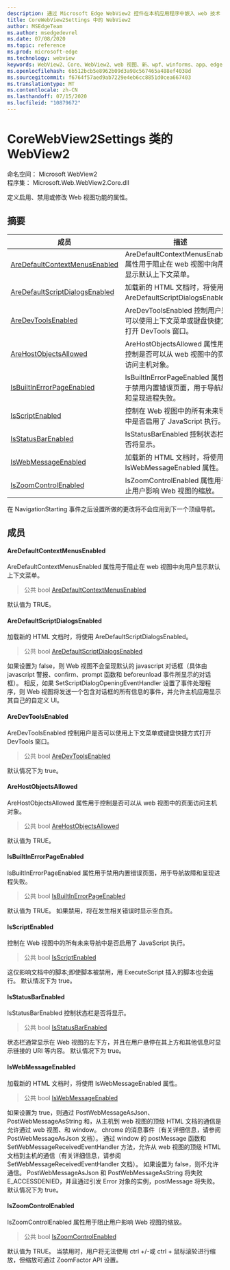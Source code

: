 ```yaml
---
description: 通过 Microsoft Edge WebView2 控件在本机应用程序中嵌入 web 技术（HTML、CSS 和 JavaScript）
title: CoreWebView2Settings 中的 WebView2
author: MSEdgeTeam
ms.author: msedgedevrel
ms.date: 07/08/2020
ms.topic: reference
ms.prod: microsoft-edge
ms.technology: webview
keywords: WebView2、Core、WebView2、web 视图、新、wpf、winforms、app、edge、CoreWebView2、CoreWebView2Controller、浏览器控件、边缘 html、、浏览器控件、边缘 html、WebView2
ms.openlocfilehash: 6b512bcb5e8962b09d3a98c567465a488ef4038d
ms.sourcegitcommit: f6764f57aed9ab7229e4eb6cc8851d0cea667403
ms.translationtype: MT
ms.contentlocale: zh-CN
ms.lasthandoff: 07/15/2020
ms.locfileid: "10879672"
---
```

# CoreWebView2Settings 类的 WebView2 

命名空间： Microsoft WebView2 \
程序集： Microsoft.Web.WebView2.Core.dll

定义启用、禁用或修改 Web 视图功能的属性。

## 摘要

 成员                        | 描述
--------------------------------|---------------------------------------------
[AreDefaultContextMenusEnabled](#aredefaultcontextmenusenabled) | AreDefaultContextMenusEnabled 属性用于阻止在 web 视图中向用户显示默认上下文菜单。
[AreDefaultScriptDialogsEnabled](#aredefaultscriptdialogsenabled) | 加载新的 HTML 文档时，将使用 AreDefaultScriptDialogsEnabled。
[AreDevToolsEnabled](#aredevtoolsenabled) | AreDevToolsEnabled 控制用户是否可以使用上下文菜单或键盘快捷方式打开 DevTools 窗口。
[AreHostObjectsAllowed](#arehostobjectsallowed) | AreHostObjectsAllowed 属性用于控制是否可以从 web 视图中的页面访问主机对象。
[IsBuiltInErrorPageEnabled](#isbuiltinerrorpageenabled) | IsBuiltInErrorPageEnabled 属性用于禁用内置错误页面，用于导航故障和呈现进程失败。
[IsScriptEnabled](#isscriptenabled) | 控制在 Web 视图中的所有未来导航中是否启用了 JavaScript 执行。
[IsStatusBarEnabled](#isstatusbarenabled) | IsStatusBarEnabled 控制状态栏是否将显示。
[IsWebMessageEnabled](#iswebmessageenabled) | 加载新的 HTML 文档时，将使用 IsWebMessageEnabled 属性。
[IsZoomControlEnabled](#iszoomcontrolenabled) | IsZoomControlEnabled 属性用于阻止用户影响 Web 视图的缩放。

在 NavigationStarting 事件之后设置所做的更改将不会应用到下一个顶级导航。

## 成员

#### AreDefaultContextMenusEnabled 

AreDefaultContextMenusEnabled 属性用于阻止在 web 视图中向用户显示默认上下文菜单。

> 公共 bool [AreDefaultContextMenusEnabled](#aredefaultcontextmenusenabled)

默认值为 TRUE。

#### AreDefaultScriptDialogsEnabled 

加载新的 HTML 文档时，将使用 AreDefaultScriptDialogsEnabled。

> 公共 bool [AreDefaultScriptDialogsEnabled](#aredefaultscriptdialogsenabled)

如果设置为 false，则 Web 视图不会呈现默认的 javascript 对话框（具体由 javascript 警报、confirm、prompt 函数和 beforeunload 事件所显示的对话框）。 相反，如果 SetScriptDialogOpeningEventHandler 设置了事件处理程序，则 Web 视图将发送一个包含对话框的所有信息的事件，并允许主机应用显示其自己的自定义 UI。

#### AreDevToolsEnabled 

AreDevToolsEnabled 控制用户是否可以使用上下文菜单或键盘快捷方式打开 DevTools 窗口。

> 公共 bool [AreDevToolsEnabled](#aredevtoolsenabled)

默认情况下为 true。

#### AreHostObjectsAllowed 

AreHostObjectsAllowed 属性用于控制是否可以从 web 视图中的页面访问主机对象。

> 公共 bool [AreHostObjectsAllowed](#arehostobjectsallowed)

默认值为 TRUE。

#### IsBuiltInErrorPageEnabled 

IsBuiltInErrorPageEnabled 属性用于禁用内置错误页面，用于导航故障和呈现进程失败。

> 公共 bool [IsBuiltInErrorPageEnabled](#isbuiltinerrorpageenabled)

默认值为 TRUE。 如果禁用，将在发生相关错误时显示空白页。

#### IsScriptEnabled 

控制在 Web 视图中的所有未来导航中是否启用了 JavaScript 执行。

> 公共 bool [IsScriptEnabled](#isscriptenabled)

这仅影响文档中的脚本;即使脚本被禁用，用 ExecuteScript 插入的脚本也会运行。 默认情况下为 true。

#### IsStatusBarEnabled 

IsStatusBarEnabled 控制状态栏是否将显示。

> 公共 bool [IsStatusBarEnabled](#isstatusbarenabled)

状态栏通常显示在 Web 视图的左下方，并且在用户悬停在其上方和其他信息时显示链接的 URI 等内容。 默认情况下为 true。

#### IsWebMessageEnabled 

加载新的 HTML 文档时，将使用 IsWebMessageEnabled 属性。

> 公共 bool [IsWebMessageEnabled](#iswebmessageenabled)

如果设置为 true，则通过 PostWebMessageAsJson、PostWebMessageAsString 和，从主机到 web 视图的顶级 HTML 文档的通信是允许通过 web 视图、和 window。 chrome 的消息事件（有关详细信息，请参阅 PostWebMessageAsJson 文档）。 通过 window 的 postMessage 函数和 SetWebMessageReceivedEventHandler 方法，允许从 web 视图的顶级 HTML 文档到主机的通信（有关详细信息，请参阅 SetWebMessageReceivedEventHandler 文档）。 如果设置为 false，则不允许通信。 PostWebMessageAsJson 和 PostWebMessageAsString 将失败 E_ACCESSDENIED，并且通过引发 Error 对象的实例，postMessage 将失败。 默认情况下为 true。

#### IsZoomControlEnabled 

IsZoomControlEnabled 属性用于阻止用户影响 Web 视图的缩放。

> 公共 bool [IsZoomControlEnabled](#iszoomcontrolenabled)

默认值为 TRUE。 当禁用时，用户将无法使用 ctrl +/-或 ctrl + 鼠标滚轮进行缩放，但缩放可通过 ZoomFactor API 设置。

